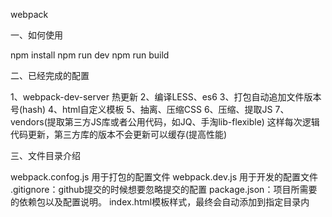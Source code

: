 webpack

一、如何使用

npm install
npm run dev
npm run build

二、已经完成的配置

1、webpack-dev-server 热更新
2、编译LESS、es6
3、打包自动追加文件版本号(hash)
4、html自定义模板
5、抽离、压缩CSS
6、压缩、提取JS
7、vendors(提取第三方JS库或者公用代码，如JQ、手淘lib-flexible)
这样每次逻辑代码更新，第三方库的版本不会更新可以缓存(提高性能)

三、文件目录介绍

webpack.confog.js  用于打包的配置文件
webpack.dev.js     用于开发的配置文件
.gitignore：github提交的时候想要忽略提交的配置
package.json：项目所需要的依赖包以及配置说明。
index.html模板样式，最终会自动添加到指定目录内